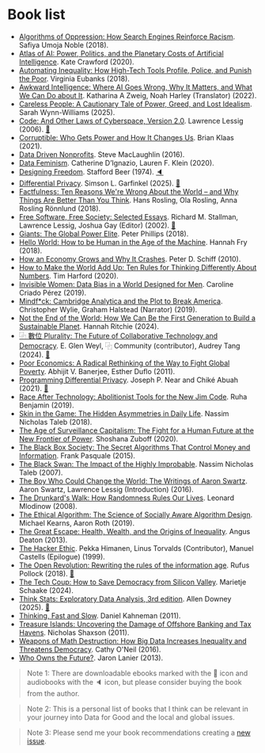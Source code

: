 # Book list

* [Algorithms of Oppression: How Search Engines Reinforce Racism](https://www.goodreads.com/book/show/34762552-algorithms-of-oppression). Safiya Umoja Noble (2018).
* [Atlas of AI: Power, Politics, and the Planetary Costs of Artificial Intelligence](https://www.goodreads.com/book/show/50131136-atlas-of-ai). Kate Crawford (2020).
* [Automating Inequality: How High-Tech Tools Profile, Police, and Punish the Poor](https://www.goodreads.com/book/show/34964830-automating-inequality). Virginia Eubanks (2018).
* [Awkward Intelligence: Where AI Goes Wrong, Why It Matters, and What We Can Do about It](https://www.goodreads.com/book/show/60254404-awkward-intelligence). Katharina A Zweig, Noah Harley (Translator) (2022).
* [Careless People: A Cautionary Tale of Power, Greed, and Lost Idealism](https://www.goodreads.com/book/show/223436601-careless-people). Sarah Wynn-Williams (2025).
* [Code: And Other Laws of Cyberspace, Version 2.0](https://www.goodreads.com/book/show/44874.Code). Lawrence Lessig (2006). [💾](https://commons.wikimedia.org/wiki/File:Code_v2.pdf)
* [Corruptible: Who Gets Power and How It Changes Us](https://www.goodreads.com/book/show/56898187-corruptible). Brian Klaas (2021).
* [Data Driven Nonprofits](https://www.goodreads.com/book/show/31680472-data-driven-nonprofits). Steve MacLaughlin (2016).
* [Data Feminism](https://www.goodreads.com/book/show/51777543-data-feminism). Catherine D’Ignazio, Lauren F. Klein (2020).
* [Designing Freedom](https://www.goodreads.com/book/show/25891345-designing-freedom). Stafford Beer (1974). [🔈](https://www.cbc.ca/radio/ideas/the-1973-cbc-massey-lectures-designing-freedom-1.2946819)
* [Differential Privacy](https://direct.mit.edu/books/book/5935/Differential-Privacy). Simson L. Garfinkel (2025). [💾](https://direct.mit.edu/books/book-pdf/2509392/book_9780262382168.pdf)
* [Factfulness: Ten Reasons We're Wrong About the World – and Why Things Are Better Than You Think](https://www.goodreads.com/book/show/34890015-factfulness). Hans Rosling, Ola Rosling, Anna Rosling Rönnlund (2018).
* [Free Software, Free Society: Selected Essays](https://www.goodreads.com/book/show/942560.Free_Software_Free_Society). Richard M. Stallman, Lawrence Lessig, Joshua Gay (Editor) (2002). [💾](https://www.gnu.org/philosophy/fsfs/rms-essays.pdf)
* [Giants: The Global Power Elite](https://www.goodreads.com/book/show/40923001-giants). Peter Phillips (2018).
* [Hello World: How to be Human in the Age of the Machine](https://www.goodreads.com/book/show/39312982-hello-world). Hannah Fry (2018).
* [How an Economy Grows and Why It Crashes](https://www.goodreads.com/book/show/7048818-how-an-economy-grows-and-why-it-crashes). Peter D. Schiff (2010).
* [How to Make the World Add Up: Ten Rules for Thinking Differently About Numbers](https://www.goodreads.com/book/show/201280067-how-to-make-the-world-add-up). Tim Harford (2020).
* [Invisible Women: Data Bias in a World Designed for Men](https://www.goodreads.com/book/show/41104077-invisible-women). Caroline Criado Pérez (2019).
* [Mindf*ck: Cambridge Analytica and the Plot to Break America](https://www.goodreads.com/book/show/52269471-mindf-ck). Christopher Wylie, Graham Halstead (Narrator) (2019).
* [Not the End of the World: How We Can Be the First Generation to Build a Sustainable Planet](https://www.goodreads.com/book/show/145624737-not-the-end-of-the-world). Hannah Ritchie (2024).
* [⿻ 數位 Plurality: The Future of Collaborative Technology and Democracy](https://www.goodreads.com/book/show/211810531-plurality?from_search=true&from_srp=true&qid=fP0ngmzFnu&rank=1). E. Glen Weyl, ⿻ Community (contributor), Audrey Tang (2024). [💾](https://www.plurality.net/chapters/)
* [Poor Economics: A Radical Rethinking of the Way to Fight Global Poverty](https://www.goodreads.com/book/show/10245602-poor-economics). Abhijit V. Banerjee, Esther Duflo (2011).
* [Programming Differential Privacy](https://programming-dp.com). Joseph P. Near and Chiké Abuah (2021). [💾](https://programming-dp.com/book.pdf)
* [Race After Technology: Abolitionist Tools for the New Jim Code](https://www.goodreads.com/book/show/42527493-race-after-technology). Ruha Benjamin (2019).
* [Skin in the Game: The Hidden Asymmetries in Daily Life](https://www.goodreads.com/book/show/36064445-skin-in-the-game). Nassim Nicholas Taleb (2018).
* [The Age of Surveillance Capitalism: The Fight for a Human Future at the New Frontier of Power](https://www.goodreads.com/book/show/.26195941-the-age-of-surveillance-capitalism). Shoshana Zuboff (2020).
* [The Black Box Society: The Secret Algorithms That Control Money and Information](https://www.goodreads.com/book/show/21878126-the-black-box-society). Frank Pasquale (2015).
* [The Black Swan: The Impact of the Highly Improbable](https://www.goodreads.com/book/show/242472.The_Black_Swan). Nassim Nicholas Taleb (2007).
* [The Boy Who Could Change the World: The Writings of Aaron Swartz](https://www.goodreads.com/book/show/23258925-the-boy-who-could-change-the-world). Aaron Swartz, Lawrence Lessig (Introduction) (2016).
* [The Drunkard's Walk: How Randomness Rules Our Lives](https://www.goodreads.com/book/show/2272880.The_Drunkard_s_Walk). Leonard Mlodinow (2008).
* [The Ethical Algorithm: The Science of Socially Aware Algorithm Design](https://www.goodreads.com/book/show/44244975-the-ethical-algorithm). Michael Kearns, Aaron Roth (2019).
* [The Great Escape: Health, Wealth, and the Origins of Inequality](https://www.goodreads.com/book/show/17942017-the-great-escape). Angus Deaton (2013).
* [The Hacker Ethic](https://www.goodreads.com/book/show/2052871.The_Hacker_Ethic). Pekka Himanen, Linus Torvalds (Contributor), Manuel Castells (Epilogue) (1999).
* [The Open Revolution: Rewriting the rules of the information age](https://www.goodreads.com/book/show/40515943-the-open-revolution). Rufus Pollock (2018). [💾](https://openrevolution.net/media/open-revolution.pdf)
* [The Tech Coup: How to Save Democracy from Silicon Valley](https://www.goodreads.com/book/show/208187020-the-tech-coup). Marietje Schaake (2024).
* [Think Stats: Exploratory Data Analysis, 3rd edition](https://www.goodreads.com/book/show/231074472-think-stats). Allen Downey (2025). [💾](https://allendowney.github.io/ThinkStats/index.html)
* [Thinking, Fast and Slow](https://www.goodreads.com/book/show/11468377-thinking-fast-and-slow). Daniel Kahneman (2011).
* [Treasure Islands: Uncovering the Damage of Offshore Banking and Tax Havens](https://www.goodreads.com/book/show/10197857-treasure-islands). Nicholas Shaxson (2011).
* [Weapons of Math Destruction: How Big Data Increases Inequality and Threatens Democracy](https://www.goodreads.com/book/show/28186015-weapons-of-math-destruction). Cathy O'Neil (2016).
* [Who Owns the Future?](https://www.goodreads.com/book/show/15802693-who-owns-the-future). Jaron Lanier (2013).

> Note 1: There are downloadable ebooks marked with the 💾 icon and audiobooks with the 🔈 icon, but please consider buying the book from the author.

> Note 2: This is a personal list of books that I think can be relevant in your journey into Data for Good and the local and global issues.

> Note 3: Please send me your book recommendations creating a [new issue](https://github.com/darenasc/awesome-data-for-good/issues/new).
